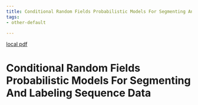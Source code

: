 ```yaml
---
title: Conditional Random Fields Probabilistic Models For Segmenting And Labeling Sequence Data
tags:
- other-default

---
```


[local pdf](../../../pdfs/conditional-random-fields-probabilistic-models-for-segmenting-and-labeling-sequence-data.pdf)

# Conditional Random Fields Probabilistic Models For Segmenting And Labeling Sequence Data

